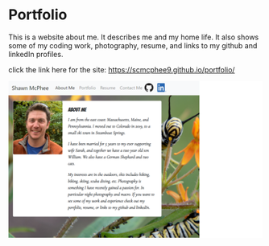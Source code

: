 # Portfolio

This is a website about me. It describes me and my home life. It also shows some of my coding work, photography, resume, and links to my github and linkedIn profiles.

click the link here for the site: https://scmcphee9.github.io/portfolio/

<img src = "./assets/portfolio.png" alt="Portfolio Screenshot">
